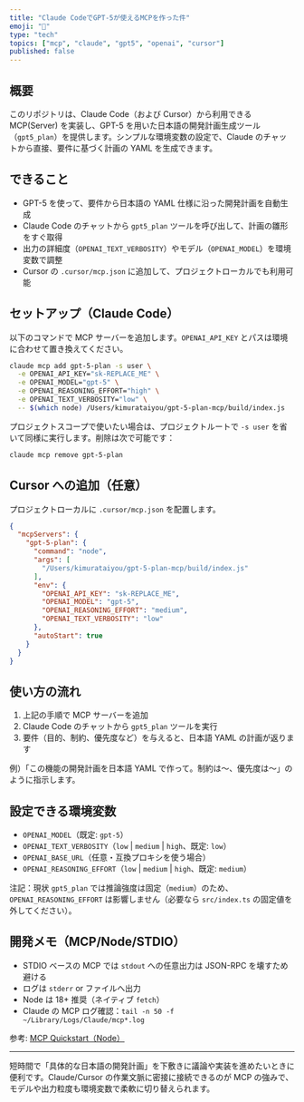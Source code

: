 ```yaml
---
title: "Claude CodeでGPT-5が使えるMCPを作った件"
emoji: "🤖"
type: "tech"
topics: ["mcp", "claude", "gpt5", "openai", "cursor"]
published: false
---
```


## 概要

このリポジトリは、Claude Code（および Cursor）から利用できる MCP(Server) を実装し、GPT-5 を用いた日本語の開発計画生成ツール（`gpt5_plan`）を提供します。シンプルな環境変数の設定で、Claude のチャットから直接、要件に基づく計画の YAML を生成できます。

## できること

- GPT-5 を使って、要件から日本語の YAML 仕様に沿った開発計画を自動生成
- Claude Code のチャットから `gpt5_plan` ツールを呼び出して、計画の雛形をすぐ取得
- 出力の詳細度（`OPENAI_TEXT_VERBOSITY`）やモデル（`OPENAI_MODEL`）を環境変数で調整
- Cursor の `.cursor/mcp.json` に追加して、プロジェクトローカルでも利用可能

## セットアップ（Claude Code）

以下のコマンドで MCP サーバーを追加します。`OPENAI_API_KEY` とパスは環境に合わせて置き換えてください。

```bash
claude mcp add gpt-5-plan -s user \
  -e OPENAI_API_KEY="sk-REPLACE_ME" \
  -e OPENAI_MODEL="gpt-5" \
  -e OPENAI_REASONING_EFFORT="high" \
  -e OPENAI_TEXT_VERBOSITY="low" \
  -- $(which node) /Users/kimurataiyou/gpt-5-plan-mcp/build/index.js
```

プロジェクトスコープで使いたい場合は、プロジェクトルートで `-s user` を省いて同様に実行します。削除は次で可能です：

```bash
claude mcp remove gpt-5-plan
```

## Cursor への追加（任意）

プロジェクトローカルに `.cursor/mcp.json` を配置します。

```json
{
  "mcpServers": {
    "gpt-5-plan": {
      "command": "node",
      "args": [
        "/Users/kimurataiyou/gpt-5-plan-mcp/build/index.js"
      ],
      "env": {
        "OPENAI_API_KEY": "sk-REPLACE_ME",
        "OPENAI_MODEL": "gpt-5",
        "OPENAI_REASONING_EFFORT": "medium",
        "OPENAI_TEXT_VERBOSITY": "low"
      },
      "autoStart": true
    }
  }
}
```

## 使い方の流れ

1. 上記の手順で MCP サーバーを追加
2. Claude Code のチャットから `gpt5_plan` ツールを実行
3. 要件（目的、制約、優先度など）を与えると、日本語 YAML の計画が返ります

例）「この機能の開発計画を日本語 YAML で作って。制約は〜、優先度は〜」のように指示します。

## 設定できる環境変数

- `OPENAI_MODEL`（既定: `gpt-5`）
- `OPENAI_TEXT_VERBOSITY`（`low` | `medium` | `high`、既定: `low`）
- `OPENAI_BASE_URL`（任意・互換プロキシを使う場合）
- `OPENAI_REASONING_EFFORT`（`low` | `medium` | `high`、既定: `medium`）

注記：現状 `gpt5_plan` では推論強度は固定（`medium`）のため、`OPENAI_REASONING_EFFORT` は影響しません（必要なら `src/index.ts` の固定値を外してください）。

## 開発メモ（MCP/Node/STDIO）

- STDIO ベースの MCP では `stdout` への任意出力は JSON-RPC を壊すため避ける
- ログは `stderr` or ファイルへ出力
- Node は 18+ 推奨（ネイティブ `fetch`）
- Claude の MCP ログ確認：`tail -n 50 -f ~/Library/Logs/Claude/mcp*.log`

参考: [MCP Quickstart（Node）](https://modelcontextprotocol.io/quickstart/server#node)

---

短時間で「具体的な日本語の開発計画」を下敷きに議論や実装を進めたいときに便利です。Claude/Cursor の作業文脈に密接に接続できるのが MCP の強みで、モデルや出力粒度も環境変数で柔軟に切り替えられます。

